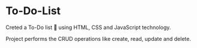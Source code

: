 # To-Do-List

Creted a To-Do list 📃 using HTML, CSS and JavaScript technology. 

Project performs the CRUD operations like create, read, update and delete.

